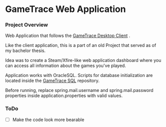 # GameTrace Web Application

### Project Overview

Web Application that follows the [GameTrace Desktop Client](https://github.com/dradisavljevic/GameTrace-Desktop-Client) .

Like the client application, this is a part of an old Project that served as of my bachelor thesis.

Idea was to create a Steam/Xfire-like web application dashboard where you can access all information about the games you've played.

Application works with OracleSQL. Scripts for database initialization are located inside the [GameTrace SQL](https://github.com/dradisavljevic/GameTrace-SQL) repository.

Before running, replace spring.mail.username and spring.mail.password properties inside application.properties with valid values.

### ToDo

- [ ] Make the code look more bearable